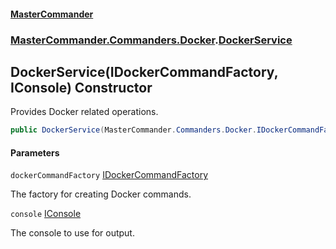 #### [MasterCommander](MasterCommander.md 'MasterCommander')
### [MasterCommander.Commanders.Docker](MasterCommander.md#MasterCommander.Commanders.Docker 'MasterCommander.Commanders.Docker').[DockerService](DockerService.md 'MasterCommander.Commanders.Docker.DockerService')

## DockerService(IDockerCommandFactory, IConsole) Constructor

Provides Docker related operations.

```csharp
public DockerService(MasterCommander.Commanders.Docker.IDockerCommandFactory dockerCommandFactory, MasterCommander.Core.Display.IConsole console);
```
#### Parameters

<a name='MasterCommander.Commanders.Docker.DockerService.DockerService(MasterCommander.Commanders.Docker.IDockerCommandFactory,MasterCommander.Core.Display.IConsole).dockerCommandFactory'></a>

`dockerCommandFactory` [IDockerCommandFactory](IDockerCommandFactory.md 'MasterCommander.Commanders.Docker.IDockerCommandFactory')

The factory for creating Docker commands.

<a name='MasterCommander.Commanders.Docker.DockerService.DockerService(MasterCommander.Commanders.Docker.IDockerCommandFactory,MasterCommander.Core.Display.IConsole).console'></a>

`console` [IConsole](IConsole.md 'MasterCommander.Core.Display.IConsole')

The console to use for output.